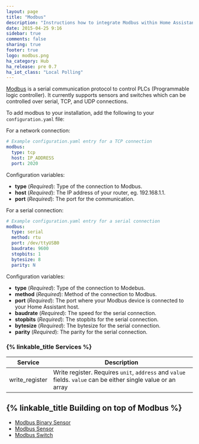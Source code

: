 ```yaml
---
layout: page
title: "Modbus"
description: "Instructions how to integrate Modbus within Home Assistant."
date: 2015-04-25 9:16
sidebar: true
comments: false
sharing: true
footer: true
logo: modbus.png
ha_category: Hub
ha_release: pre 0.7
ha_iot_class: "Local Polling"
---
```



[Modbus](http://www.modbus.org/) is a serial communication protocol to control PLCs (Programmable logic controller). It currently supports sensors and switches which can be controlled over serial, TCP, and UDP connections.

To add modbus to your installation, add the following to your `configuration.yaml` file:

For a network connection:

```yaml
# Example configuration.yaml entry for a TCP connection
modbus:
  type: tcp
  host: IP_ADDRESS
  port: 2020
```

Configuration variables:

- **type** (*Required*): Type of the connection to Modbus.
- **host** (*Required*): The IP address of your router, eg. 192.168.1.1.
- **port** (*Required*): The port for the communication.

For a serial connection:

```yaml
# Example configuration.yaml entry for a serial connection
modbus:
  type: serial
  method: rtu
  port: /dev/ttyUSB0
  baudrate: 9600
  stopbits: 1
  bytesize: 8
  parity: N
```

Configuration variables:

- **type** (*Required*): Type of the connection to Modebus.
- **method** (*Required*): Method of the connection to Modbus.
- **port** (*Required*): The port where your Modbus device is connected to your Home Assistant host.
- **baudrate** (*Required*): The speed for the serial connection.
- **stopbits** (*Required*): The stopbits for the serial connection.
- **bytesize** (*Required*): The bytesize for the serial connection.
- **parity** (*Required*): The parity for the serial connection.

### {% linkable_title Services %}


| Service | Description |
| ------- | ----------- |
| write_register | Write register. Requires `unit`, `address` and `value` fields. `value` can be either single value or an array |


## {% linkable_title Building on top of Modbus %}

 - [Modbus Binary Sensor](/components/binary_sensor.modbus/)
 - [Modbus Sensor](/components/sensor.modbus/)
 - [Modbus Switch](/components/switch.modbus/)
